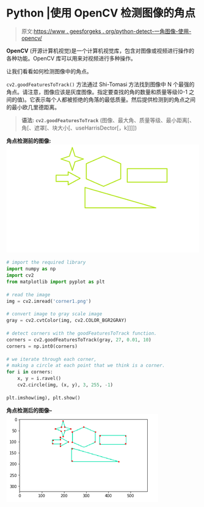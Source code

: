 # Python |使用 OpenCV 检测图像的角点

> 原文:[https://www . geesforgeks . org/python-detect-一角图像-使用-opencv/](https://www.geeksforgeeks.org/python-detect-corner-of-an-image-using-opencv/)

**OpenCV** (开源计算机视觉)是一个计算机视觉库，包含对图像或视频进行操作的各种功能。OpenCV 库可以用来对视频进行多种操作。

让我们看看如何检测图像中的角点。

`cv2.goodFeaturesToTrack()` 方法通过 Shi-Tomasi 方法找到图像中 N 个最强的角点。请注意，图像应该是灰度图像。指定要查找的角的数量和质量等级(0-1 之间的值)。它表示每个人都被拒绝的角落的最低质量。然后提供检测到的角点之间的最小欧几里德距离。

> **语法:** **`cv2.goodFeaturesToTrack`** (图像、最大角、质量等级、最小距离[、角[、遮罩[、块大小[、useHarrisDector[，k]]]])

**角点检测前的图像:**
![](img/e32a4090995fa0d8211b79db8a52d9e1.png)

```py
# import the required library
import numpy as np
import cv2
from matplotlib import pyplot as plt

# read the image
img = cv2.imread('corner1.png')

# convert image to gray scale image
gray = cv2.cvtColor(img, cv2.COLOR_BGR2GRAY)

# detect corners with the goodFeaturesToTrack function.
corners = cv2.goodFeaturesToTrack(gray, 27, 0.01, 10)
corners = np.int0(corners)

# we iterate through each corner, 
# making a circle at each point that we think is a corner.
for i in corners:
    x, y = i.ravel()
    cv2.circle(img, (x, y), 3, 255, -1)

plt.imshow(img), plt.show()
```

**角点检测后的图像–**
![](img/44dd040f82cf6fb058b75f635a6f329c.png)